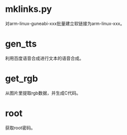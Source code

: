 # mklinks.py

对arm-linux-guneabi-xxx批量建立软链接为arm-linux-xxx。

# gen_tts

利用百度语音合成进行文本的语音合成。



# get_rgb

从图片里提取rgb数据，并生成C代码。



# root

获取root密码。

